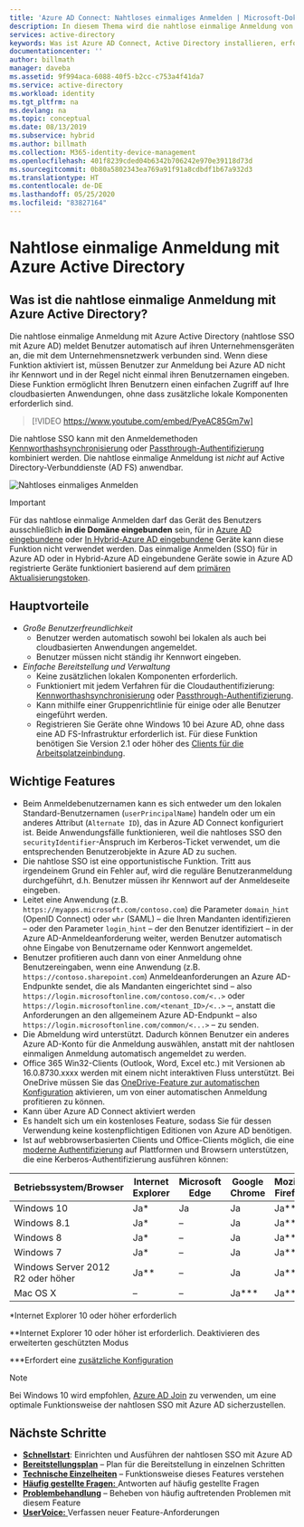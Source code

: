 ```yaml
---
title: 'Azure AD Connect: Nahtloses einmaliges Anmelden | Microsoft-Dokumentation'
description: In diesem Thema wird die nahtlose einmalige Anmeldung von Azure Active Directory (Azure AD) beschrieben und wie Sie damit eine echte einmalige Anmeldung für Desktopbenutzer im Unternehmen innerhalb Ihres Unternehmensnetzwerks bereitstellen können.
services: active-directory
keywords: Was ist Azure AD Connect, Active Directory installieren, erforderliche Komponenten für Azure AD, SSO, Single Sign-On, einmaliges Anmelden
documentationcenter: ''
author: billmath
manager: daveba
ms.assetid: 9f994aca-6088-40f5-b2cc-c753a4f41da7
ms.service: active-directory
ms.workload: identity
ms.tgt_pltfrm: na
ms.devlang: na
ms.topic: conceptual
ms.date: 08/13/2019
ms.subservice: hybrid
ms.author: billmath
ms.collection: M365-identity-device-management
ms.openlocfilehash: 401f8239cded04b6342b706242e970e39118d73d
ms.sourcegitcommit: 0b80a5802343ea769a91f91a8cdbdf1b67a932d3
ms.translationtype: HT
ms.contentlocale: de-DE
ms.lasthandoff: 05/25/2020
ms.locfileid: "83827164"
---
```

# <a name="azure-active-directory-seamless-single-sign-on"></a>Nahtlose einmalige Anmeldung mit Azure Active Directory

## <a name="what-is-azure-active-directory-seamless-single-sign-on"></a>Was ist die nahtlose einmalige Anmeldung mit Azure Active Directory?

Die nahtlose einmalige Anmeldung mit Azure Active Directory (nahtlose SSO mit Azure AD) meldet Benutzer automatisch auf ihren Unternehmensgeräten an, die mit dem Unternehmensnetzwerk verbunden sind. Wenn diese Funktion aktiviert ist, müssen Benutzer zur Anmeldung bei Azure AD nicht ihr Kennwort und in der Regel nicht einmal ihren Benutzernamen eingeben. Diese Funktion ermöglicht Ihren Benutzern einen einfachen Zugriff auf Ihre cloudbasierten Anwendungen, ohne dass zusätzliche lokale Komponenten erforderlich sind.

>[!VIDEO https://www.youtube.com/embed/PyeAC85Gm7w]

Die nahtlose SSO kann mit den Anmeldemethoden [Kennworthashsynchronisierung](how-to-connect-password-hash-synchronization.md) oder [Passthrough-Authentifizierung](how-to-connect-pta.md) kombiniert werden. Die nahtlose einmalige Anmeldung ist _nicht_ auf Active Directory-Verbunddienste (AD FS) anwendbar.

![Nahtloses einmaliges Anmelden](./media/how-to-connect-sso/sso1.png)

>[!IMPORTANT]
>Für das nahtlose einmalige Anmelden darf das Gerät des Benutzers ausschließlich **in die Domäne eingebunden** sein, für in [Azure AD eingebundene](../devices/concept-azure-ad-join.md) oder [In Hybrid-Azure AD eingebundene](../devices/concept-azure-ad-join-hybrid.md) Geräte kann diese Funktion nicht verwendet werden. Das einmalige Anmelden (SSO) für in Azure AD oder in Hybrid-Azure AD eingebundene Geräte sowie in Azure AD registrierte Geräte funktioniert basierend auf dem [primären Aktualisierungstoken](../devices/concept-primary-refresh-token.md).

## <a name="key-benefits"></a>Hauptvorteile

- *Große Benutzerfreundlichkeit*
  - Benutzer werden automatisch sowohl bei lokalen als auch bei cloudbasierten Anwendungen angemeldet.
  - Benutzer müssen nicht ständig ihr Kennwort eingeben.
- *Einfache Bereitstellung und Verwaltung*
  - Keine zusätzlichen lokalen Komponenten erforderlich.
  - Funktioniert mit jedem Verfahren für die Cloudauthentifizierung: [Kennworthashsynchronisierung](how-to-connect-password-hash-synchronization.md) oder [Passthrough-Authentifizierung](how-to-connect-pta.md).
  - Kann mithilfe einer Gruppenrichtlinie für einige oder alle Benutzer eingeführt werden.
  - Registrieren Sie Geräte ohne Windows 10 bei Azure AD, ohne dass eine AD FS-Infrastruktur erforderlich ist. Für diese Funktion benötigen Sie Version 2.1 oder höher des [Clients für die Arbeitsplatzeinbindung](https://www.microsoft.com/download/details.aspx?id=53554).

## <a name="feature-highlights"></a>Wichtige Features

- Beim Anmeldebenutzernamen kann es sich entweder um den lokalen Standard-Benutzernamen (`userPrincipalName`) handeln oder um ein anderes Attribut (`Alternate ID`), das in Azure AD Connect konfiguriert ist. Beide Anwendungsfälle funktionieren, weil die nahtloses SSO den `securityIdentifier`-Anspruch im Kerberos-Ticket verwendet, um die entsprechenden Benutzerobjekte in Azure AD zu suchen.
- Die nahtlose SSO ist eine opportunistische Funktion. Tritt aus irgendeinem Grund ein Fehler auf, wird die reguläre Benutzeranmeldung durchgeführt, d.h. Benutzer müssen ihr Kennwort auf der Anmeldeseite eingeben.
- Leitet eine Anwendung (z.B. `https://myapps.microsoft.com/contoso.com`) die Parameter `domain_hint` (OpenID Connect) oder `whr` (SAML) – die Ihren Mandanten identifizieren – oder den Parameter `login_hint` – der den Benutzer identifiziert – in der Azure AD-Anmeldeanforderung weiter, werden Benutzer automatisch ohne Eingabe von Benutzername oder Kennwort angemeldet.
- Benutzer profitieren auch dann von einer Anmeldung ohne Benutzereingaben, wenn eine Anwendung (z.B. `https://contoso.sharepoint.com`) Anmeldeanforderungen an Azure AD-Endpunkte sendet, die als Mandanten eingerichtet sind – also `https://login.microsoftonline.com/contoso.com/<..>` oder `https://login.microsoftonline.com/<tenant_ID>/<..>` –, anstatt die Anforderungen an den allgemeinem Azure AD-Endpunkt – also `https://login.microsoftonline.com/common/<...>` – zu senden.
- Die Abmeldung wird unterstützt. Dadurch können Benutzer ein anderes Azure AD-Konto für die Anmeldung auswählen, anstatt mit der nahtlosen einmaligen Anmeldung automatisch angemeldet zu werden.
- Office 365 Win32-Clients (Outlook, Word, Excel etc.) mit Versionen ab 16.0.8730.xxxx werden mit einem nicht interaktiven Fluss unterstützt. Bei OneDrive müssen Sie das [OneDrive-Feature zur automatischen Konfiguration](https://techcommunity.microsoft.com/t5/Microsoft-OneDrive-Blog/Previews-for-Silent-Sync-Account-Configuration-and-Bandwidth/ba-p/120894) aktivieren, um von einer automatischen Anmeldung profitieren zu können.
- Kann über Azure AD Connect aktiviert werden
- Es handelt sich um ein kostenloses Feature, sodass Sie für dessen Verwendung keine kostenpflichtigen Editionen von Azure AD benötigen.
- Ist auf webbrowserbasierten Clients und Office-Clients möglich, die eine [moderne Authentifizierung](https://docs.microsoft.com/office365/enterprise/modern-auth-for-office-2013-and-2016) auf Plattformen und Browsern unterstützen, die eine Kerberos-Authentifizierung ausführen können:

| Betriebssystem/Browser |Internet Explorer|Microsoft Edge|Google Chrome|Mozilla Firefox|Safari|
| --- | --- |--- | --- | --- | -- 
|Windows 10|Ja\*|Ja|Ja|Ja\*\*\*|–
|Windows 8.1|Ja\*|–|Ja|Ja\*\*\*|–
|Windows 8|Ja\*|–|Ja|Ja\*\*\*|–
|Windows 7|Ja\*|–|Ja|Ja\*\*\*|–
|Windows Server 2012 R2 oder höher|Ja\*\*|–|Ja|Ja\*\*\*|–
|Mac OS X|–|–|Ja\*\*\*|Ja\*\*\*|Ja\*\*\*


\*Internet Explorer 10 oder höher erforderlich

\*\*Internet Explorer 10 oder höher ist erforderlich. Deaktivieren des erweiterten geschützten Modus

\*\*\*Erfordert eine [zusätzliche Konfiguration](how-to-connect-sso-quick-start.md#browser-considerations)

>[!NOTE]
>Bei Windows 10 wird empfohlen, [Azure AD Join](../devices/concept-azure-ad-join.md) zu verwenden, um eine optimale Funktionsweise der nahtlosen SSO mit Azure AD sicherzustellen.

## <a name="next-steps"></a>Nächste Schritte

- [**Schnellstart**](how-to-connect-sso-quick-start.md): Einrichten und Ausführen der nahtlosen SSO mit Azure AD
- [**Bereitstellungsplan**](https://aka.ms/deploymentplans/sso) – Plan für die Bereitstellung in einzelnen Schritten
- [**Technische Einzelheiten**](how-to-connect-sso-how-it-works.md) – Funktionsweise dieses Features verstehen
- [**Häufig gestellte Fragen:** ](how-to-connect-sso-faq.md) Antworten auf häufig gestellte Fragen
- [**Problembehandlung**](tshoot-connect-sso.md) – Beheben von häufig auftretenden Problemen mit diesem Feature
- [**UserVoice:** ](https://feedback.azure.com/forums/169401-azure-active-directory/category/160611-directory-synchronization-aad-connect) Verfassen neuer Feature-Anforderungen

